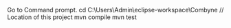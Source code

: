 Go to Command prompt.
cd C:\Users\Admin\eclipse-workspace\Combyne       // Location of this project
mvn compile 
mvn test
